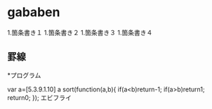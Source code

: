 # gababen

1.箇条書き１
1.箇条書き２
1.箇条書き３
1.箇条書き４

罫線
----

*プログラム

var a=[5.3.9.1.10]
a sort(function(a,b){
if(a<b)return-1;
if(a>b)return1;
return0;
});
エビフライ
